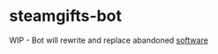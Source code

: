 # steamgifts-bot

WIP - Bot will rewrite and replace abandoned [software](https://github.com/s-tyda/steamgifts-bot)
